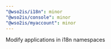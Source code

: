 ```yaml
---
"@wso2is/i18n": minor
"@wso2is/console": minor
"@wso2is/myaccount": minor
---
```


Modify applications in i18n namespaces
